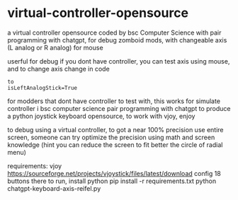 # virtual-controller-opensource
a virtual controller opensource coded by bsc Computer Science with pair programming with chatgpt, for debug zomboid mods, with changeable axis (L analog or R analog) for mouse

userful for debug if you dont have controller, you can test axis using mouse, and to change axis change in code
```isLeftAnalogStick=False
to
isLeftAnalogStick=True
``` 
for modders that dont have controller to test with, this works for simulate controller
i bsc computer science pair programming with chatgpt to produce a python joystick keyboard opensource, to work with vjoy, enjoy

to debug using a virtual controller, to got a near 100% precision use entire screen, someone can try optimize the precision using math and screen knowledge (hint you can reduce the screen to fit better the circle of radial menu)

requirements: vjoy https://sourceforge.net/projects/vjoystick/files/latest/download config 18 buttons there
to run, install python
pip install -r requirements.txt
python chatgpt-keyboard-axis-reifel.py
